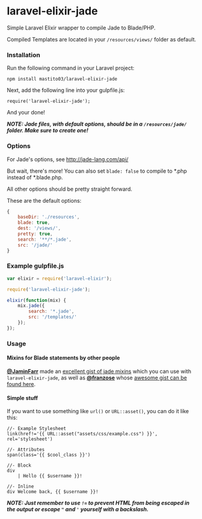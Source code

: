 laravel-elixir-jade
=========================

Simple Laravel Elixir wrapper to compile Jade to Blade/PHP.

Compiled Templates are located in your `/resources/views/` folder as default.

### Installation
Run the following command in your Laravel project:

    npm install mastito03/laravel-elixir-jade

Next, add the following line into your gulpfile.js:

    require('laravel-elixir-jade');

And your done!

***NOTE: Jade files, with default options, should be in a `/resources/jade/` folder. Make sure to create one!***

### Options
For Jade's options, see http://jade-lang.com/api/

But wait, there's more! You can also set `blade: false` to compile to *.php instead of *.blade.php.

All other options should be pretty straight forward.

These are the default options:

```javascript
{
    baseDir: './resources',
    blade: true,
    dest: '/views/',
    pretty: true,
    search: '**/*.jade',
    src: '/jade/'
}
```

### Example gulpfile.js

```javascript
var elixir = require('laravel-elixir');

require('laravel-elixir-jade');

elixir(function(mix) {
	mix.jade({
        search: '*.jade',
        src: '/templates/'
	});
});
```

### Usage
#### Mixins for Blade statements by other people
**[@JaminFarr](https://github.com/JaminFarr)** made an [excellent gist of jade mixins](https://gist.github.com/JaminFarr/0b875916b39bf83c4b06) which you can use with `laravel-elixir-jade`, as well as **[@franzose](https://github.com/franzose)** whose [awesome gist can be found here](https://gist.github.com/franzose/280218e54f559040039f).

#### Simple stuff
If you want to use something like `url()` or `URL::asset()`, you can do it like this:

```jade
//- Example Stylesheet
link(href!='{{ URL::asset("assets/css/example.css") }}', rel='stylesheet')

//- Attributes
span(class='{{ $cool_class }}')

//- Block
div
	| Hello {{ $username }}!

//- Inline
div Welcome back, {{ $username }}!
```

***NOTE: Just remember to use ```!=``` to prevent HTML from being escaped in the output or escape `"` and `'` yourself with a backslash.***
